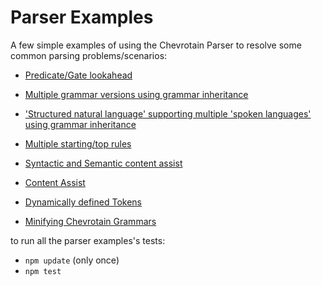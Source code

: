 # Parser Examples

A few simple examples of using the Chevrotain Parser to resolve some common parsing problems/scenarios:

* [Predicate/Gate lookahead](predicate_lookahead/predicate_lookahead.js)

* [Multiple grammar versions using grammar inheritance](versioning/versioning.js)

* ['Structured natural language' supporting multiple 'spoken languages' using grammar inheritance](inheritance/inheritance.js)

* [Multiple starting/top rules](multi_start_rules/multi_start_rules.js)

* [Syntactic and Semantic content assist](content_assist/content_assist.js)

* [Content Assist](content_assist/content_assist.js)

* [Dynamically defined Tokens](dynamic_tokens/dynamic_delimiters.js)

* [Minifying Chevrotain Grammars](minification/)


to run all the parser examples's tests:
* ```npm update``` (only once)
* ```npm test```

